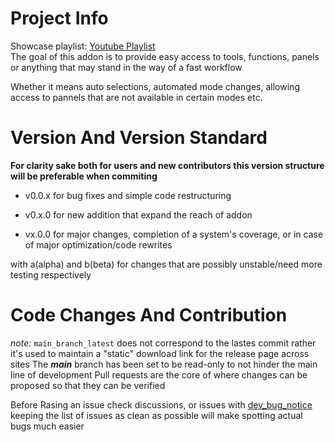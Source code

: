 # Project Info
Showcase playlist: [Youtube Playlist](https://www.youtube.com/playlist?list=PL4xpVkSLysF_woteFcGzFhTD_yLKEx6Y_) <br>
The goal of this addon is to provide easy access to tools, functions, panels 
 or anything that may stand in the way of a fast workflow

 Whether it means auto selections, automated mode changes,
  allowing access to pannels that are not available in certain modes etc.

# Version And Version Standard
**For clarity sake both for users and new contributors this version structure will be preferable when commiting**

 + v0.0.x for bug fixes and simple code restructuring
   
+ v0.x.0 for new addition that expand the reach of addon 

+ vx.0.0 for major changes, completion of a system's coverage, or in case of major optimization/code rewrites

with a(alpha) and b(beta) for changes that are possibly unstable/need more testing respectively

# Code Changes And Contribution
*note:* `main_branch_latest` does not correspond to the lastes commit rather it's used to maintain a "static" download link for the release page across sites
The **_main_** branch has been set to be read-only to not hinder the main line of development
Pull requests are the core of where changes can be proposed so that they can be verified

Before Rasing an issue check discussions, or issues with [dev_bug_notice](https://github.com/Valery-AA/AlxOverHaul/issues?q=is%3Aissue+is%3Aopen+label%3A%22dev+bug+notice%22)
keeping the list of issues as clean as possible will make spotting actual bugs much easier
